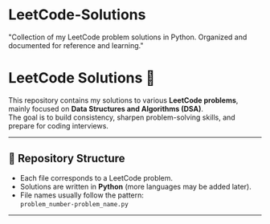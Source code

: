 # LeetCode-Solutions
"Collection of my LeetCode problem solutions in Python. Organized and documented for reference and learning."
# LeetCode Solutions 🚀

This repository contains my solutions to various **LeetCode problems**, mainly focused on **Data Structures and Algorithms (DSA)**.  
The goal is to build consistency, sharpen problem-solving skills, and prepare for coding interviews.

---

## 📌 Repository Structure
- Each file corresponds to a LeetCode problem.
- Solutions are written in **Python** (more languages may be added later).
- File names usually follow the pattern:  
  `problem_number-problem_name.py`

---
